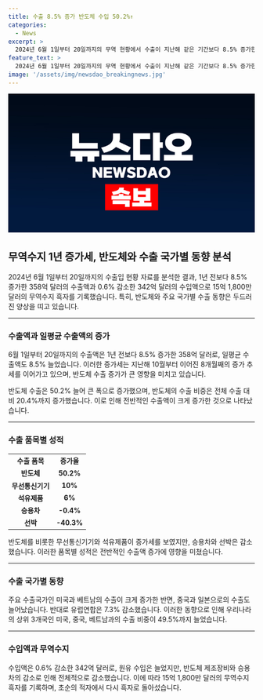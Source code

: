 ```yaml
---
title: 수출 8.5% 증가 반도체 수입 50.2%↑
categories:
  - News
excerpt: >
  2024년 6월 1일부터 20일까지의 무역 현황에서 수출이 지난해 같은 기간보다 8.5% 증가한 것으로 나타났습니다. 반도체와 무선통신기기 등 주요 품목의 수출이 늘어난 반면 선박과 승용차는 감소했습니다. 미국과 중국, 베트남으로의 수출이 증가했으며, 무역수지는 15억 1,800만 달러의 흑자를 기록했습니다. 특히 6월 초순의 적자에서 큰 폭의 흑자로 돌아섰습니다.
feature_text: >
  2024년 6월 1일부터 20일까지의 무역 현황에서 수출이 지난해 같은 기간보다 8.5% 증가한 것으로 나타났습니다. 반도체와 무선통신기기 등 주요 품목의 수출이 늘어난 반면 선박과 승용차는 감소했습니다. 미국과 중국, 베트남으로의 수출이 증가했으며, 무역수지는 15억 1,800만 달러의 흑자를 기록했습니다. 특히 6월 초순의 적자에서 큰 폭의 흑자로 돌아섰습니다.
image: '/assets/img/newsdao_breakingnews.jpg'
---
```


<p><img src="/assets/img/newsdao_breakingnews.jpg" alt="implanttips 속보" /></p>

<h2 data-ke-size="size26">무역수지 1년 증가세, 반도체와 수출 국가별 동향 분석</h2>

<p data-ke-size="size16">2024년 6월 1일부터 20일까지의 수출입 현황 자료를 분석한 결과, 1년 전보다 8.5% 증가한 358억 달러의 수출액과 0.6% 감소한 342억 달러의 수입액으로 15억 1,800만 달러의 무역수지 흑자를 기록했습니다. 특히, 반도체와 주요 국가별 수출 동향은 두드러진 양상을 띠고 있습니다.</p>

<hr>

<h3 data-ke-size="size24">수출액과 일평균 수출액의 증가</h3>

<p data-ke-size="size16">6월 1일부터 20일까지의 수출액은 1년 전보다 8.5% 증가한 358억 달러로, 일평균 수출액도 8.5% 늘었습니다. 이러한 증가세는 지난해 10월부터 이어진 8개월째의 증가 추세를 이어가고 있으며, 반도체 수출 증가가 큰 영향을 미치고 있습니다.</p>

<p data-ke-size="size16">반도체 수출은 50.2% 늘어 큰 폭으로 증가했으며, 반도체의 수출 비중은 전체 수출 대비 20.4%까지 증가했습니다. 이로 인해 전반적인 수출액이 크게 증가한 것으로 나타났습니다.</p>

<hr>

<h3 data-ke-size="size24">수출 품목별 성적</h3>

<table>
    <tr>
        <th>수출 품목</th>
        <th>증가율</th>
    </tr>
    <tr>
        <td style="text-align: center; height: 17px;"><b>반도체</b></td>
        <td style="text-align: center; height: 17px;"><b>50.2%</b></td>
    </tr>
    <tr>
        <td style="text-align: center; height: 17px;"><b>무선통신기기</b></td>
        <td style="text-align: center; height: 17px;"><b>10%</b></td>
    </tr>
    <tr>
        <td style="text-align: center; height: 17px;"><b>석유제품</b></td>
        <td style="text-align: center; height: 17px;"><b>6%</b></td>
    </tr>
    <tr>
        <td style="text-align: center; height: 17px;"><b>승용차</b></td>
        <td style="text-align: center; height: 17px;"><b>-0.4%</b></td>
    </tr>
    <tr>
        <td style="text-align: center; height: 17px;"><b>선박</b></td>
        <td style="text-align: center; height: 17px;"><b>-40.3%</b></td>
    </tr>
</table>

<p data-ke-size="size16">반도체를 비롯한 무선통신기기와 석유제품이 증가세를 보였지만, 승용차와 선박은 감소했습니다. 이러한 품목별 성적은 전반적인 수출액 증가에 영향을 미쳤습니다.</p>

<hr>

<h3 data-ke-size="size24">수출 국가별 동향</h3>

<p data-ke-size="size16">주요 수출국가인 미국과 베트남의 수출이 크게 증가한 반면, 중국과 일본으로의 수출도 늘어났습니다. 반대로 유럽연합은 7.3% 감소했습니다. 이러한 동향으로 인해 우리나라의 상위 3개국인 미국, 중국, 베트남과의 수출 비중이 49.5%까지 늘었습니다.</p>

<hr>

<h3 data-ke-size="size24">수입액과 무역수지</h3>

<p data-ke-size="size16">수입액은 0.6% 감소한 342억 달러로, 원유 수입은 늘었지만, 반도체 제조장비와 승용차의 감소로 인해 전체적으로 감소했습니다. 이에 따라 15억 1,800만 달러의 무역수지 흑자를 기록하며, 초순의 적자에서 다시 흑자로 돌아섰습니다.</p>

